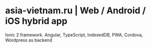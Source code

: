 # asia-vietnam.ru | Web / Android / iOS hybrid app

Ionic 2 framework. Angular, TypeScript, IndexedDB, PWA, Cordova, Wordpress as backend
